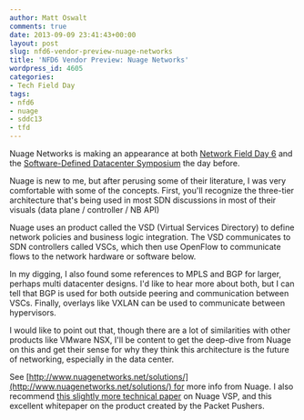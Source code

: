 ```yaml
---
author: Matt Oswalt
comments: true
date: 2013-09-09 23:41:43+00:00
layout: post
slug: nfd6-vendor-preview-nuage-networks
title: 'NFD6 Vendor Preview: Nuage Networks'
wordpress_id: 4605
categories:
- Tech Field Day
tags:
- nfd6
- nuage
- sddc13
- tfd
---
```


Nuage Networks is making an appearance at both [Network Field Day 6](http://techfieldday.com/event/nfd6/) and the [Software-Defined Datacenter Symposium](http://techfieldday.com/event/sddc-symposium/) the day before.

Nuage is new to me, but after perusing some of their literature, I was very comfortable with some of the concepts. First, you'll recognize the three-tier architecture that's being used in most SDN discussions in most of their visuals (data plane / controller / NB API)

Nuage uses an product called the VSD (Virtual Services Directory) to define network policies and business logic integration. The VSD communicates to SDN controllers called VSCs, which then use OpenFlow to communicate flows to the network hardware or software below.

In my digging, I also found some references to MPLS and BGP for larger, perhaps multi datacenter designs. I'd like to hear more about both, but I can tell that BGP is used for both outside peering and communication between VSCs. Finally, overlays like VXLAN can be used to communicate between hypervisors.

I would like to point out that, though there are a lot of similarities with other products like VMware NSX, I'll be content to get the deep-dive from Nuage on this and get their sense for why they think this architecture is the future of networking, especially in the data center.

See [http://www.nuagenetworks.net/solutions/](http://www.nuagenetworks.net/solutions/) for more info from Nuage. I also recommend [this slightly more technical paper](http://www.nuagenetworks.net/wp-content/uploads/2013/03/2013-03-28_Nuage_DS_r3.pdf) on Nuage VSP, and this excellent whitepaper on the product created by the Packet Pushers.
